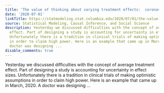 ```yaml
---
title: 'The value of thinking about varying treatment effects:  coronavirus example'
date: '2020-07-01'
linkTitle: https://statmodeling.stat.columbia.edu/2020/07/01/the-value-of-thinking-about-varying-treatment-effects-coronavirus-example/
source: Statistical Modeling, Causal Inference, and Social Science
description: Yesterday we discussed difficulties with the concept of average treatment
  effect. Part of designing a study is accounting for uncertainty in effect sizes.
  Unfortunately there is a tradition in clinical trials of making optimistic assumptions
  in order to claim high power. Here is an example that came up in March, 2020. A
  doctor was designing ...
disable_comments: true
---
```

Yesterday we discussed difficulties with the concept of average treatment effect. Part of designing a study is accounting for uncertainty in effect sizes. Unfortunately there is a tradition in clinical trials of making optimistic assumptions in order to claim high power. Here is an example that came up in March, 2020. A doctor was designing ...